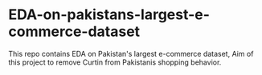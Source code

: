 # EDA-on-pakistans-largest-e-commerce-dataset
This repo contains EDA on Pakistan's largest e-commerce dataset, Aim of this project to remove Curtin from Pakistanis shopping behavior. 

